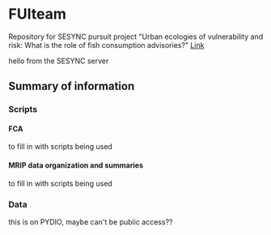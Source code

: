 # FUIteam

Repository for SESYNC pursuit project "Urban ecologies of vulnerability and risk: What is the role of fish consumption advisories?" [Link](https://www.sesync.org/events-announcements/mon-2017-11-27-1512/graduate-pursuit-urban-ecologies-of-vulnerability-and-risk)

hello from the SESYNC server

## Summary of information
### Scripts
#### FCA
to fill in with scripts being used
#### MRIP data organization and summaries
to fill in with scripts being used
### Data
this is on PYDIO, maybe can't be public access??

